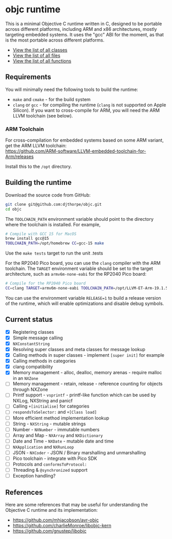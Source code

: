 # objc runtime

This is a minimal Objective C runtime written in C, designed to be portable across different platforms,
including ARM and x86 architectures, mostly targeting embedded systems. It uses the "gcc" ABI for the
moment, as that is the most portable across different platforms.

- [View the list of all classes](annotated.html)
- [View the list of all files](files.html)
- [View the list of all functions](globals_func.html)

## Requirements

You will minimally need the following tools to build the runtime:

- `make` and `cmake` - for the build system
- `clang` or `gcc` - for compiling the runtime (`clang` is not supported on Apple Silicon). If you want
  to cross-compile for ARM, you will need the ARM LLVM toolchain (see below).

### ARM Toolchain

For cross-compilation for embedded systems based on some ARM variant, get the ARM LLVM toolchain:\
<https://github.com/ARM-software/LLVM-embedded-toolchain-for-Arm/releases>

Install this to the `/opt` directory.

## Building the runtime

Download the source code from GitHub:

```bash
git clone git@github.com:djthorpe/objc.git
cd objc
```

The `TOOLCHAIN_PATH` environment variable should point to the directory where the toolchain is installed. For example,

```bash
# Compile with GCC 15 for MacOS
brew install gcc@15
TOOLCHAIN_PATH=/opt/homebrew CC=gcc-15 make
```

Use the `make tests` target to run the unit .tests

For the RP2040 Pico board, you can use the `clang` compiler with the ARM toolchain. The `TARGET` environment variable should be set to the target architecture, such as `armv6m-none-eabi` for the RP2040 Pico board:

```bash
# Compile for the RP2040 Pico board
CC=clang TARGET=armv6m-none-eabi TOOLCHAIN_PATH=/opt/LLVM-ET-Arm-19.1.5-Darwin-universal make 
```

You can use the environment variable `RELEASE=1` to build a release version of the runtime, which will
enable optimizations and disable debug symbols.

## Current status

- [X] Registering classes
- [X] Simple message calling
- [X] `NXConstantString`
- [X] Resolving super classes and meta classes for message lookup
- [X] Calling methods in super classes - implement `[super init]` for example
- [X] Calling methods in categories
- [X] clang compatibility
- [X] Memory management - alloc, dealloc, memory arenas - require malloc in an `NXZone`
- [ ] Memory management - retain, release - reference counting for objects through NXZone
- [ ] Printf support - `vsprintf` - printf-like function which can be used by NXLog, NXString and panicf
- [ ] Calling `+[initialise]` for categories
- [ ] `respondsToSelector:` and `+[Class load]`
- [ ] More efficient method implementation lookup
- [ ] String - `NXString` - mutable strings
- [ ] Number - `NXNumber` - immutable numbers
- [ ] Array and Map - `NXArray` and `NXDictionary`
- [ ] Date and Time - `NXDate` - mutable date and time
- [ ] `NXApplication` and `NXRunLoop`
- [ ] JSON - `NXCoder` - JSON / Binary marshalling and unmarshalling
- [ ] Pico toolchain - integrate with Pico SDK
- [ ] Protocols and `conformsToProtocol:`
- [ ] Threading & `@synchronized` support
- [ ] Exception handling?

## References

Here are some references that may be useful for understanding the Objective C runtime and its implementation:

- <https://github.com/mhjacobson/avr-objc>
- <https://github.com/charlieMonroe/libobjc-kern>
- <https://github.com/gnustep/libobjc>
